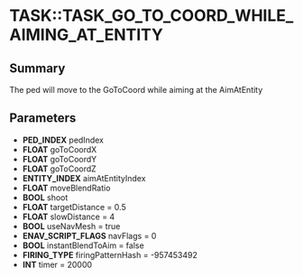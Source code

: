 # TASK::TASK_GO_TO_COORD_WHILE_AIMING_AT_ENTITY

## Summary
The ped will move to the GoToCoord while aiming at the AimAtEntity

## Parameters
* **PED_INDEX** pedIndex
* **FLOAT** goToCoordX
* **FLOAT** goToCoordY
* **FLOAT** goToCoordZ
* **ENTITY_INDEX** aimAtEntityIndex
* **FLOAT** moveBlendRatio
* **BOOL** shoot
* **FLOAT** targetDistance = 0.5
* **FLOAT** slowDistance = 4
* **BOOL** useNavMesh = true
* **ENAV_SCRIPT_FLAGS** navFlags = 0
* **BOOL** instantBlendToAim = false
* **FIRING_TYPE** firingPatternHash = -957453492
* **INT** timer = 20000